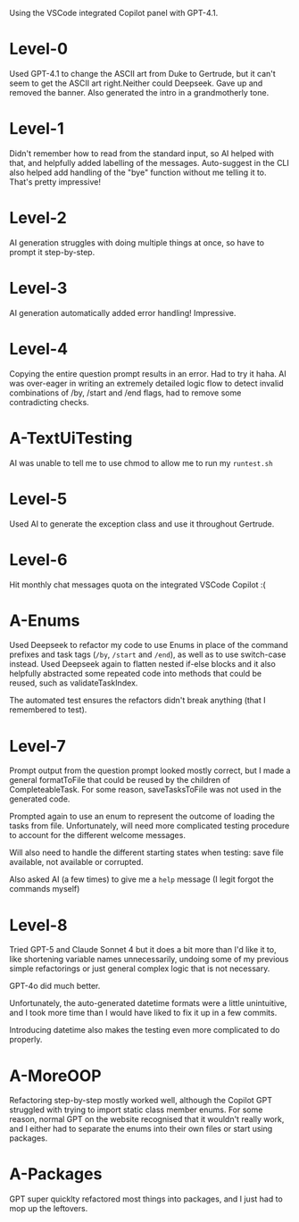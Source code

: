 Using the VSCode integrated Copilot panel with GPT-4.1.

# Level-0
Used GPT-4.1 to change the ASCII art from Duke to Gertrude, but it can't seem to get the ASCII art right.Neither could Deepseek. Gave up and removed the banner. Also generated the intro in a grandmotherly tone.

# Level-1
Didn't remember how to read from the standard input, so AI helped with that, and helpfully added labelling of the messages. Auto-suggest in the CLI also helped add handling of the "bye" function without me telling it to. That's pretty impressive!

# Level-2
AI generation struggles with doing multiple things at once, so have to prompt it step-by-step.

# Level-3
AI generation automatically added error handling! Impressive.

# Level-4
Copying the entire question prompt results in an error. Had to try it haha.
AI was over-eager in writing an extremely detailed logic flow to detect invalid combinations of /by, /start and /end flags, had to remove some contradicting checks.

# A-TextUiTesting
AI was unable to tell me to use chmod to allow me to run my `runtest.sh`

# Level-5
Used AI to generate the exception class and use it throughout Gertrude.

# Level-6
Hit monthly chat messages quota on the integrated VSCode Copilot :(

# A-Enums
Used Deepseek to refactor my code to use Enums in place of the command prefixes and task tags (`/by`, `/start` and `/end`), as well as to use switch-case instead.
Used Deepseek again to flatten nested if-else blocks and it also helpfully abstracted some repeated code into methods that could be reused, such as validateTaskIndex.

The automated test ensures the refactors didn't break anything (that I remembered to test).

# Level-7
Prompt output from the question prompt looked mostly correct, but I made a general formatToFile that could be reused by the children of CompleteableTask. For some reason, saveTasksToFile was not used in the generated code.

Prompted again to use an enum to represent the outcome of loading the tasks from file. Unfortunately, will need more complicated testing procedure to account for the different welcome messages.

Will also need to handle the different starting states when testing: save file available, not available or corrupted.

Also asked AI (a few times) to give me a `help` message (I legit forgot the commands myself)

# Level-8
Tried GPT-5 and Claude Sonnet 4 but it does a bit more than I'd like it to, like shortening variable names unnecessarily, undoing some of my previous simple refactorings or just general complex logic that is not necessary.

GPT-4o did much better.

Unfortunately, the auto-generated datetime formats were a little unintuitive, and I took more time than I would have liked to fix it up in a few commits.

Introducing datetime also makes the testing even more complicated to do properly.

# A-MoreOOP
Refactoring step-by-step mostly worked well, although the Copilot GPT struggled with trying to import static class member enums. For some reason, normal GPT on the website recognised that it wouldn't really work, and I either had to separate the enums into their own files or start using packages.

# A-Packages
GPT super quicklty refactored most things into packages, and I just had to mop up the leftovers.